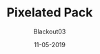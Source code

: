 ---
title: Pixelated Pack
author: 
- Blackout03 
description: Want to go RETRO???
date: 11-05-2019
img: https://cdn.discordapp.com/attachments/567143780755701760/576573020101935134/unknown.png
code: eyJ2ZXJzaW9uIjoiMSIsIm5hbWUiOiI4LUJpdCBQYWNrIiwiYXV0aG9yIjoiQmxhY2tvdXQwMyIsImRlc2NyaXB0aW9uIjoiV2FubmEgZ28gcmV0cm8/IFVzZSB0aGlzIHBhY2shIiwiaGFtc3RlciI6Imh0dHBzOi8vaS5pbWd1ci5jb20vQmlaZ3pOVS5wbmciLCJiZWF2ZXIiOiJodHRwczovL2kuaW1ndXIuY29tL2Q3TGZ3aloucG5nIiwic25haWwiOiJodHRwczovL2kuaW1ndXIuY29tL0dCU2JHWUoucG5nIiwiaXRlbXMiOiJodHRwczovL2kuaW1ndXIuY29tL0VYbnluaVEucG5nIiwidGF2ZW5Qcm9wcyI6IiIsImRhdGUiOjE1NTc1MzU3NjMyMjV9
install: https://github.com/Blackout03/BoxCrittersPixelated/raw/master/PixelatedPack.bctp.json

---